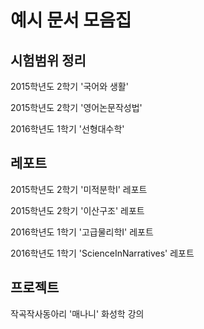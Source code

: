 ﻿# 예시 문서 모음집

## 시험범위 정리
2015학년도 2학기 '국어와 생활'

2015학년도 2학기 '영어논문작성법'

2016학년도 1학기 '선형대수학'


## 레포트
2015학년도 2학기 '미적분학I' 레포트

2015학년도 2학기 '이산구조' 레포트

2016학년도 1학기 '고급물리학I' 레포트

2016학년도 1학기 'ScienceInNarratives' 레포트

## 프로젝트
작곡작사동아리 '매나니' 화성학 강의

